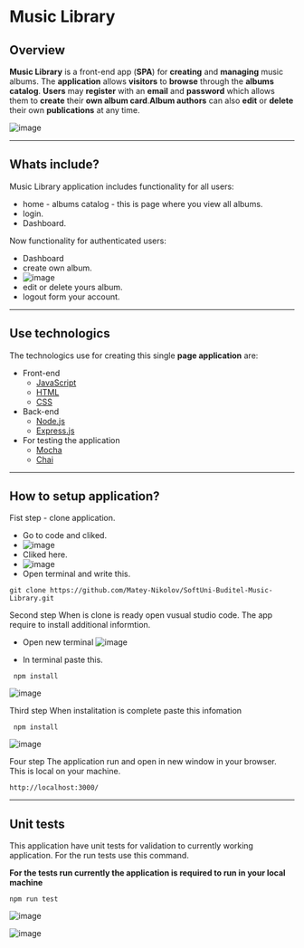 # Music Library

## Overview
**Music Library** is a front-end app (**SPA**) for **creating** and **managing** music albums. The **application** allows **visitors** to **browse** through the **albums catalog**. **Users** may **register** with an **email** and **password** which allows them to **create** their **own album card**.**Album authors** can also **edit** or **delete** their own **publications** at any time.

![image](https://github.com/Matey-Nikolov/SoftUni-Buditel-Music-Library/assets/80168510/ba2c2b04-6ad6-4575-90f0-074c295aeafa)

---
## Whats include?
Music Library application includes functionality for all users:
- home - albums catalog - this is page where you view all albums.
- login.
- Dashboard.

Now functionality for authenticated users:
- Dashboard
- create own album.
- ![image](https://github.com/Matey-Nikolov/SoftUni-Buditel-Music-Library/assets/80168510/11288118-b739-42b1-8b41-a4703fb8224c)
- edit or delete yours album.
- logout form your account.
 
---

## Use technologics
The technologics use for creating this single **page application** are:

- Front-end
  - [JavaScript](https://developer.mozilla.org/en-US/docs/Web/javascript)
  - [HTML](https://www.w3schools.com/html/)
  - [CSS](https://developer.mozilla.org/en-US/docs/Web/CSS)
- Back-end
  - [Node.js](https://nodejs.org/en/download/)
  - [Express.js](https://expressjs.com/)
- For testing the application
  - [Mocha](https://mochajs.org/)
  - [Chai](https://www.chaijs.com/)

 ---
 
## How to setup application?
Fist step - clone application.
- Go to code and cliked.
- ![image](https://github.com/Matey-Nikolov/SoftUni-Buditel-Music-Library/assets/80168510/105e13c5-293d-449a-b9fb-bd433937e6be)
- Cliked here.
- ![image](https://github.com/Matey-Nikolov/SoftUni-Buditel-Music-Library/assets/80168510/6287aee8-1811-4c1c-b78b-9a142b482f32)
- Open terminal and write this.
```
git clone https://github.com/Matey-Nikolov/SoftUni-Buditel-Music-Library.git
```

Second step
When is clone is ready open vusual studio code. The app require to install additional informtion.
- Open new terminal
![image](https://github.com/Matey-Nikolov/SoftUni-Buditel-Music-Library/assets/80168510/055c6d43-f6e9-41f4-ba32-93efc97a4f37)

- In terminal paste this.
```
 npm install
```
![image](https://github.com/Matey-Nikolov/SoftUni-Buditel-Music-Library/assets/80168510/0e4d973b-2f9e-4513-b971-25bc1cdd99da)

Third step
When instalitation is complete paste this infomation
```
 npm install
```
 ![image](https://github.com/Matey-Nikolov/SoftUni-Buditel-Music-Library/assets/80168510/d96f3e2e-b857-441f-ab98-e563def1dd1b)

 Four step
 The application run and open in new window in your browser. This is local on your machine.
```
http://localhost:3000/
```
---
## Unit tests
This application have unit tests for validation to currently working application.
For the run tests use this command.

**For the tests run currently the application is required to run in your local machine**

```
npm run test
```
![image](https://github.com/Matey-Nikolov/SoftUni-Buditel-Music-Library/assets/80168510/af322e25-61d3-47d5-97ad-a8d9721b7076)

![image](https://github.com/Matey-Nikolov/SoftUni-Buditel-Music-Library/assets/80168510/6477abe2-7923-4376-bb1a-53e4240d99c2)


 
